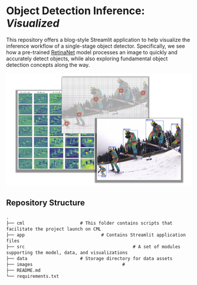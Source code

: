 # Object Detection Inference: _Visualized_

This repository offers a blog-style Streamlit application to help visualize the inference workflow of a single-stage object detector. Specifically, we see how a pre-trained [RetinaNet](https://arxiv.org/abs/1708.02002) model processes an image to quickly and accurately detect objects, while also exploring fundamental object detection concepts along the way. 



![](images/collage.png)



## Repository Structure

```
.
├── cml                     # This folder contains scripts that facilitate the project launch on CML
├── app             				# Contains Streamlit application files
├── src											# A set of modules supporting the model, data, and visualizations
├── data                  	# Storage directory for data assets
├── images									# 
├── README.md               
└── requirements.txt        
```

